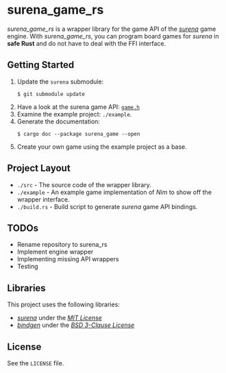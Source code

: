 # surena_game_rs

_surena_game_rs_ is a wrapper library for the game API of the
[_surena_](https://github.com/RememberOfLife/surena/) game engine.
With _surena_game_rs_, you can program board games for _surena_ in **safe Rust**
and do not have to deal with the FFI interface.

## Getting Started

1. Update the `surena` submodule:
   ```
   $ git submodule update
   ```
2. Have a look at the surena game API:
   [`game.h`](https://github.com/RememberOfLife/surena/blob/master/includes/surena/game.h)
3. Examine the example project: `./example`.
4. Generate the documentation:
   ```
   $ cargo doc --package surena_game --open
   ```
5. Create your own game using the example project as a base.

## Project Layout

- `./src` - The source code of the wrapper library.
- `./example` - An example game implementation of _Nim_ to show off the wrapper
  interface.
- `./build.rs` - Build script to generate _surena_ game API bindings.

## TODOs

- Rename repository to surena_rs
- Implement engine wrapper
- Implementing missing API wrappers
- Testing

## Libraries

This project uses the following libraries:

- [_surena_](https://github.com/RememberOfLife/surena/) under the
  [_MIT License_](https://github.com/RememberOfLife/surena/blob/master/LICENSE)
- [_bindgen_](https://github.com/rust-lang/rust-bindgen) under the
  [_BSD 3-Clause License_](https://github.com/rust-lang/rust-bindgen/blob/master/LICENSE)

## License

See the `LICENSE` file.
